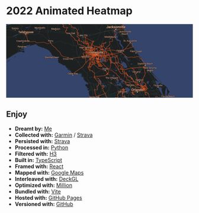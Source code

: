 # 2022 Animated Heatmap

<img width="1172" alt="A screenshot of " src="assets/snippet.png">

## Enjoy

- **Dreamt by:** [Me](https://github.com/charlieforward9)
- **Collected with:** [Garmin](https://www.garmin.com) / [Strava](https://www.strava.com/athletes/45046621)
- **Persisted with:** [Strava](https://www.strava.com/athletes/45046621)
- **Processed in:** [Python](https://www.python.org)
- **Filtered with:** [H3](https://h3geo.org)
- **Built in:** [TypeScript](https://www.typescriptlang.org)
- **Framed with:** [React](https://reactjs.org)
- **Mapped with:** [Google Maps](https://maps.google.com)
- **Interleaved with:** [DeckGL](https://deck.gl)
- **Optimized with:** [Million](https://million.dev)
- **Bundled with:** [Vite](https://vitejs.dev)
- **Hosted with:** [GitHub Pages](https://pages.github.com)
- **Versioned with:** [GitHub](https://github.com/charlieforward9/NEW_HEAT)
